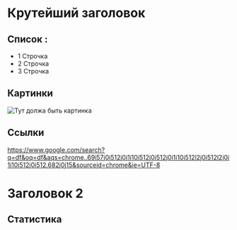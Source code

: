 # Крутейший заголовок

## Список :

* 1 Строчка
* 2 Строчка 
* 3 Строчка

## Картинки

![Тут должа быть картинка](123.jpg)


## Ссылки 

https://www.google.com/search?q=df&oq=df&aqs=chrome..69i57j0i512j0i1i10i512j0i512j0i1i10i512l2j0i512l2j0i1i10i512j0i512.682j0j15&sourceid=chrome&ie=UTF-8

# Заголовок 2

## Статистика

